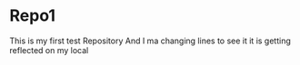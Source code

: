 # Repo1
This is my first test Repository
And I ma changing lines to see it it is getting reflected on my local
